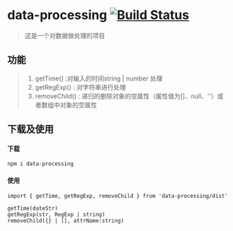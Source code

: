 # data-processing [![Build Status](https://travis-ci.org/Aisanyi/dataProcessing.svg?branch=master)](https://travis-ci.org/Aisanyi/dataProcessing)
> 这是一个对数据做处理的项目

## 功能
> 1. getTime() :对输入的时间string | number 处理
> 2. getRegExp() : 对字符串进行处理
> 3. removeChild() : 递归的删除对象的空属性（属性值为[]、null、''）或者数组中对象的空属性
## 下载及使用
#### 下载
```
npm i data-processing
```
#### 使用
```
import { getTime, getRegExp, removeChild } from 'data-processing/dist'

getTime(dateStr)
getRegExp(str, RegExp | string)
removeChild({} | [], attrName:string) 
```

